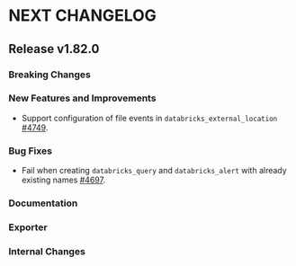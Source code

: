 # NEXT CHANGELOG

## Release v1.82.0

### Breaking Changes

### New Features and Improvements

 * Support configuration of file events in `databricks_external_location` [#4749](https://github.com/databricks/terraform-provider-databricks/pull/4749).

### Bug Fixes

 * Fail when creating `databricks_query` and `databricks_alert` with already existing names [#4697](https://github.com/databricks/terraform-provider-databricks/pull/4697).

### Documentation

### Exporter

### Internal Changes
